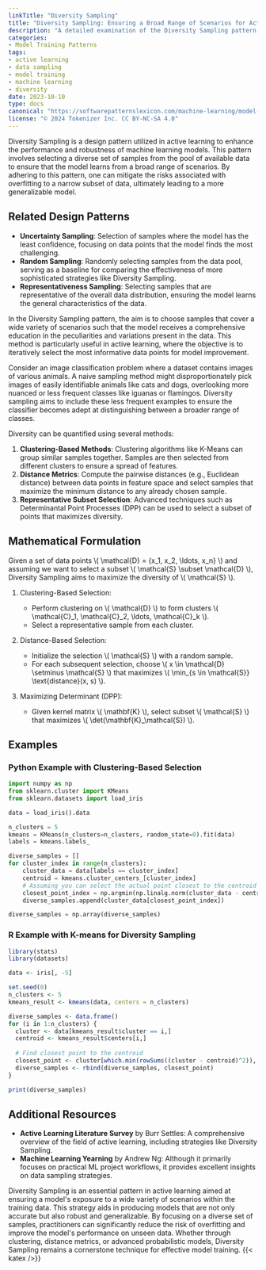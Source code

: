 ```yaml
---
linkTitle: "Diversity Sampling"
title: "Diversity Sampling: Ensuring a Broad Range of Scenarios for Active Learning"
description: "A detailed examination of the Diversity Sampling pattern, which involves selecting a diverse set of samples for active learning to ensure coverage of a wide range of scenarios."
categories:
- Model Training Patterns
tags:
- active learning
- data sampling
- model training
- machine learning
- diversity
date: 2023-10-10
type: docs
canonical: "https://softwarepatternslexicon.com/machine-learning/model-training-patterns/active-training-techniques/diversity-sampling"
license: "© 2024 Tokenizer Inc. CC BY-NC-SA 4.0"
---
```



Diversity Sampling is a design pattern utilized in active learning to enhance the performance and robustness of machine learning models. This pattern involves selecting a diverse set of samples from the pool of available data to ensure that the model learns from a broad range of scenarios. By adhering to this pattern, one can mitigate the risks associated with overfitting to a narrow subset of data, ultimately leading to a more generalizable model.

## Related Design Patterns

- **Uncertainty Sampling**: Selection of samples where the model has the least confidence, focusing on data points that the model finds the most challenging.
- **Random Sampling**: Randomly selecting samples from the data pool, serving as a baseline for comparing the effectiveness of more sophisticated strategies like Diversity Sampling.
- **Representativeness Sampling**: Selecting samples that are representative of the overall data distribution, ensuring the model learns the general characteristics of the data.


In the Diversity Sampling pattern, the aim is to choose samples that cover a wide variety of scenarios such that the model receives a comprehensive education in the peculiarities and variations present in the data. This method is particularly useful in active learning, where the objective is to iteratively select the most informative data points for model improvement.

Consider an image classification problem where a dataset contains images of various animals. A naive sampling method might disproportionately pick images of easily identifiable animals like cats and dogs, overlooking more nuanced or less frequent classes like iguanas or flamingos. Diversity sampling aims to include these less frequent examples to ensure the classifier becomes adept at distinguishing between a broader range of classes.

Diversity can be quantified using several methods:

1. **Clustering-Based Methods**: Clustering algorithms like K-Means can group similar samples together. Samples are then selected from different clusters to ensure a spread of features.
2. **Distance Metrics**: Compute the pairwise distances (e.g., Euclidean distance) between data points in feature space and select samples that maximize the minimum distance to any already chosen sample.
3. **Representative Subset Selection**: Advanced techniques such as Determinantal Point Processes (DPP) can be used to select a subset of points that maximizes diversity.

## Mathematical Formulation

Given a set of data points \\( \mathcal{D} = \{x_1, x_2, \ldots, x_n\} \\) and assuming we want to select a subset \\( \mathcal{S} \subset \mathcal{D} \\), Diversity Sampling aims to maximize the diversity of \\( \mathcal{S} \\).

1. Clustering-Based Selection:
   - Perform clustering on \\( \mathcal{D} \\) to form clusters \\( \mathcal{C}_1, \mathcal{C}_2, \ldots, \mathcal{C}_k \\).
   - Select a representative sample from each cluster.

2. Distance-Based Selection:
   - Initialize the selection \\( \mathcal{S} \\) with a random sample.
   - For each subsequent selection, choose \\( x \in \mathcal{D} \setminus \mathcal{S} \\) that maximizes \\( \min_{s \in \mathcal{S}} \text{distance}(x, s) \\).

3. Maximizing Determinant (DPP):
   - Given kernel matrix \\( \mathbf{K} \\), select subset \\( \mathcal{S} \\) that maximizes \\( \det(\mathbf{K}_\mathcal{S}) \\).

## Examples

### Python Example with Clustering-Based Selection

```python
import numpy as np
from sklearn.cluster import KMeans
from sklearn.datasets import load_iris

data = load_iris().data

n_clusters = 5
kmeans = KMeans(n_clusters=n_clusters, random_state=0).fit(data)
labels = kmeans.labels_

diverse_samples = []
for cluster_index in range(n_clusters):
    cluster_data = data[labels == cluster_index]
    centroid = kmeans.cluster_centers_[cluster_index]
    # Assuming you can select the actual point closest to the centroid
    closest_point_index = np.argmin(np.linalg.norm(cluster_data - centroid, axis=1))
    diverse_samples.append(cluster_data[closest_point_index])

diverse_samples = np.array(diverse_samples)
```

### R Example with K-means for Diversity Sampling

```R
library(stats)
library(datasets)

data <- iris[, -5]

set.seed(0)
n_clusters <- 5
kmeans_result <- kmeans(data, centers = n_clusters)

diverse_samples <- data.frame()
for (i in 1:n_clusters) {
  cluster <- data[kmeans_result$cluster == i,]
  centroid <- kmeans_result$centers[i,]
  
  # Find closest point to the centroid
  closest_point <- cluster[which.min(rowSums((cluster - centroid)^2)), ]
  diverse_samples <- rbind(diverse_samples, closest_point)
}

print(diverse_samples)
```

## Additional Resources

- **Active Learning Literature Survey** by Burr Settles: A comprehensive overview of the field of active learning, including strategies like Diversity Sampling.
- **Machine Learning Yearning** by Andrew Ng: Although it primarily focuses on practical ML project workflows, it provides excellent insights on data sampling strategies.


Diversity Sampling is an essential pattern in active learning aimed at ensuring a model's exposure to a wide variety of scenarios within the training data. This strategy aids in producing models that are not only accurate but also robust and generalizable. By focusing on a diverse set of samples, practitioners can significantly reduce the risk of overfitting and improve the model's performance on unseen data. Whether through clustering, distance metrics, or advanced probabilistic models, Diversity Sampling remains a cornerstone technique for effective model training.
{{< katex />}}

